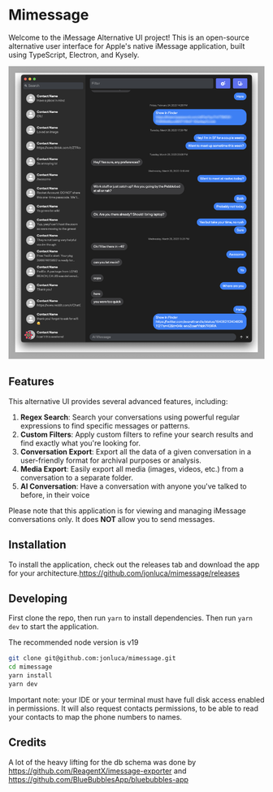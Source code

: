 # Mimessage

Welcome to the iMessage Alternative UI project! This is an open-source alternative user interface for Apple's native iMessage application, built using TypeScript, Electron, and Kysely.

![App screenshot](img.png?raw=true "Mimessage App")

## Features

This alternative UI provides several advanced features, including:

1. **Regex Search**: Search your conversations using powerful regular expressions to find specific messages or patterns.
2. **Custom Filters**: Apply custom filters to refine your search results and find exactly what you're looking for.
3. **Conversation Export**: Export all the data of a given conversation in a user-friendly format for archival purposes or analysis.
4. **Media Export**: Easily export all media (images, videos, etc.) from a conversation to a separate folder.
5. **AI Conversation**: Have a conversation with anyone you've talked to before, in their voice

Please note that this application is for viewing and managing iMessage conversations only. It does **NOT** allow you to send messages.

## Installation

To install the application, check out the releases tab and download the app for your architecture.https://github.com/jonluca/mimessage/releases

## Developing

First clone the repo, then run `yarn` to install dependencies. Then run `yarn dev` to start the application.

The recommended node version is v19

```bash
git clone git@github.com:jonluca/mimessage.git
cd mimessage
yarn install
yarn dev
```

Important note: your IDE or your terminal must have full disk access enabled in permissions. It will also request contacts permissions, to be able to read your contacts to map the phone numbers to names.

## Credits

A lot of the heavy lifting for the db schema was done by https://github.com/ReagentX/imessage-exporter and https://github.com/BlueBubblesApp/bluebubbles-app
